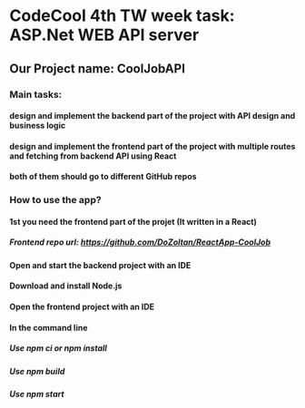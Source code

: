 # CodeCool 4th TW week task: ASP.Net WEB API server
## Our Project name: CoolJobAPI

### Main tasks:
#### design and implement the backend part of the project with API design and business logic
#### design and implement the frontend part of the project with multiple routes and fetching from backend API using React
#### both of them should go to different GitHub repos

### How to use the app?
#### 1st you need the frontend part of the projet (It written in a React)
##### Frontend repo url: https://github.com/DoZoltan/ReactApp-CoolJob
#### Open and start the backend project with an IDE
#### Download and install Node.js
#### Open the frontend project with an IDE
#### In the command line
##### Use npm ci or npm install
##### Use npm build
##### Use npm start
